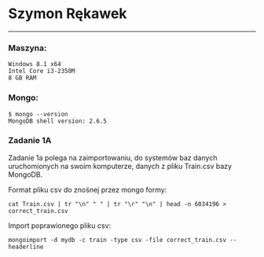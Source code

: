 # Szymon Rękawek
----
### Maszyna:
```
Windows 8.1 x64
Intel Core i3-2350M 
8 GB RAM
```

### Mongo:
```
$ mongo --version
MongoDB shell version: 2.6.5
```

### Zadanie 1A

Zadanie 1a polega na zaimportowaniu, do systemów baz danych uruchomionych na swoim komputerze, danych z pliku Train.csv bazy MongoDB.

Format pliku csv do znośnej przez mongo formy:
```
cat Train.csv | tr "\n" " " | tr "\r" "\n" | head -n 6034196 > correct_train.csv
```

Import poprawionego pliku csv:
```
mongoimport -d mydb -c train -type csv -file correct_train.csv --headerline
```
